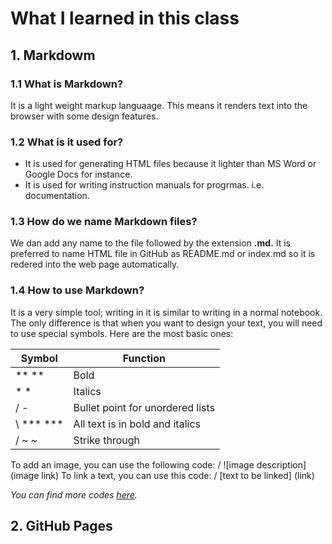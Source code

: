 # What I learned in this class
## 1. Markdowm
### 1.1 What is Markdown?
It is a light weight markup languaage. This means it renders text into the browser with some design features. 
### 1.2 What is it used for?
* It is used for generating HTML files because it lighter than MS Word or Google Docs for instance.
* It is used for writing instruction manuals for progrmas. i.e. documentation.
### 1.3 How do we name  Markdown files?
We dan add any name to the file followed by the extension **.md.** It is preferred to name HTML file in GitHub as README.md or index.md so it is redered into the web page automatically. 
### 1.4 How to use Markdown?
It is a very simple tool; writing in it is similar to writing in a normal notebook. The only difference is that when you want to design your text, you will need to use special symbols. Here are the most basic ones: 

Symbol | Function
----------- | --------
** ** | Bold
\* \* | Italics
/ - | Bullet point for unordered lists
\ *** *** | All text is in bold and italics
/ ~ ~ | Strike through          


To add an image, you can use the following code: / ![image description] (image link)
To link a text, you can use this code: / [text to be linked] (link)

*You can find more codes [here](https://docs.github.com/en/free-pro-team@latest/github/writing-on-github/basic-writing-and-formatting-syntax).*

## 2. GitHub Pages


 


